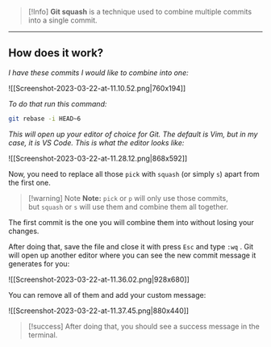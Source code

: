 > [!Info]
> **Git squash** is a technique used to combine multiple commits into a single commit.

---
## How does it work?

*I have these commits I would like to combine into one:*

![[Screenshot-2023-03-22-at-11.10.52.png|760x194]]

*To do that run this command:*

```bash
git rebase -i HEAD~6
```

*This will open up your editor of choice for Git. The default is Vim, but in my case, it is VS Code. This is what the editor looks like:*

![[Screenshot-2023-03-22-at-11.28.12.png|868x592]]


Now, you need to replace all those `pick` with `squash` (or simply `s`) apart from the first one.

> [!warning] Note
> **Note:** `pick` or `p` will only use those commits, but `squash` or `s` will use them and combine them all together.

The first commit is the one you will combine them into without losing your changes.

After doing that, save the file and close it with press `Esc` and type `:wq` . Git will open up another editor where you can see the new commit message it generates for you:

![[Screenshot-2023-03-22-at-11.36.02.png|928x680]]

You can remove all of them and add your custom message:

![[Screenshot-2023-03-22-at-11.37.45.png|880x440]]


> [!success] 
> After doing that, you should see a success message in the terminal.



